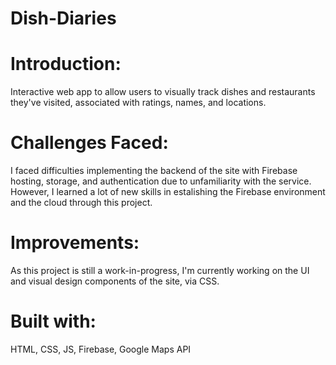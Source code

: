# Dish-Diaries

# Introduction:
Interactive web app to allow users to visually track dishes and restaurants they've visited, associated with ratings, names, and locations. 

# Challenges Faced:
I faced difficulties implementing the backend of the site with Firebase hosting, storage, and authentication due to unfamiliarity with the service. However, I learned a lot of new skills in estalishing the Firebase environment and the cloud through this project. 

# Improvements:
As this project is still a work-in-progress, I'm currently working on the UI and visual design components of the site, via CSS.

# Built with:
HTML, CSS, JS, Firebase, Google Maps API
